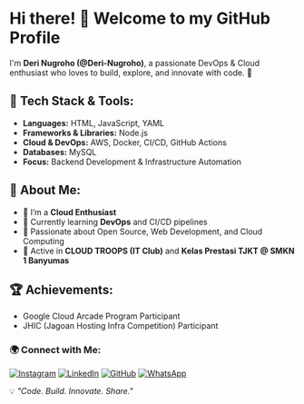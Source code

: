 # Hi there! 👋 Welcome to my GitHub Profile

<!--
**Deri-Nugroho/Deri-Nugroho** is a ✨ _special_ ✨ repository because its `README.md` (this file) appears on your GitHub profile.

Here are some ideas to get you started:

- 🔭 I’m currently working on ...
- 🌱 I’m currently learning ...
- 👯 I’m looking to collaborate on ...
- 🤔 I’m looking for help with ...
- 💬 Ask me about ...
- 📫 How to reach me: ...
- 😄 Pronouns: ...
- ⚡ Fun fact: ...
-->
I'm **Deri Nugroho (@Deri-Nugroho)**, a passionate DevOps & Cloud enthusiast who loves to build, explore, and innovate with code. 🚀

## 🔧 Tech Stack & Tools:
- **Languages:** HTML, JavaScript, YAML  
- **Frameworks & Libraries:** Node.js  
- **Cloud & DevOps:** AWS, Docker, CI/CD, GitHub Actions  
- **Databases:** MySQL  
- **Focus:** Backend Development & Infrastructure Automation  

## 📌 About Me:
- 🔭 I’m a **Cloud Enthusiast**  
- 🌱 Currently learning **DevOps** and CI/CD pipelines  
- 🚀 Passionate about Open Source, Web Development, and Cloud Computing  
- 🤝 Active in **CLOUD TROOPS (IT Club)** and **Kelas Prestasi TJKT @ SMKN 1 Banyumas**

## 🏆 Achievements:
- Google Cloud Arcade Program Participant  
- JHIC (Jagoan Hosting Infra Competition) Participant  

### 🌍 Connect with Me:
[![Instagram](https://img.shields.io/badge/Instagram-red?style=for-the-badge&logo=instagram)](https://www.instagram.com/coder_tech.id/)
[![LinkedIn](https://img.shields.io/badge/LinkedIn-blue?style=for-the-badge&logo=linkedin)](https://www.linkedin.com/in/deri-nugroho/)
[![GitHub](https://img.shields.io/badge/GitHub-black?style=for-the-badge&logo=github)](https://github.com/Deri-Nugroho)
[![WhatsApp](https://img.shields.io/badge/WhatsApp-25D366?style=for-the-badge&logo=whatsapp)](https://whatsapp.com/channel/0029Vb6DHk7G3R3pFzISbh0P)

💡 *"Code. Build. Innovate. Share."*
